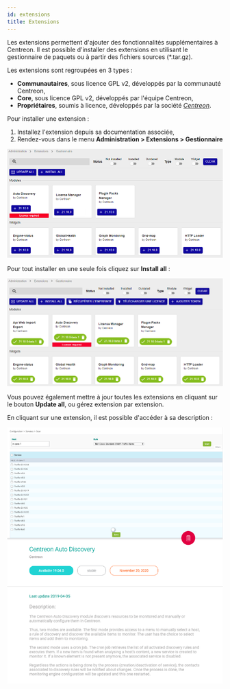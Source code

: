 ```yaml
---
id: extensions
title: Extensions
---
```


Les extensions permettent d'ajouter des fonctionnalités supplémentaires à
Centreon. Il est possible d'installer des extensions en utilisant le
gestionnaire de paquets ou à partir des fichiers sources (\*.tar.gz).

Les extensions sont regroupées en 3 types :

- **Communautaires**, sous licence GPL v2, développés par la communauté
Centreon,
- **Core**, sous licence GPL v2, développés par l'équipe Centreon,
- **Propriétaires**, soumis à licence, développés par la société
*[Centreon](http://www.centreon.com)*.

Pour installer une extension :

1. Installez l'extension depuis sa documentation associée,
2. Rendez-vous dans le menu **Administration > Extensions > Gestionnaire**

![image](../assets/administration/install-imp-1.png)

Pour tout installer en une seule fois cliquez sur **Install all** :

![image](../assets/administration/install-imp-2.png)

Vous pouvez également mettre à jour toutes les extensions en cliquant sur le
bouton **Update all**, ou gérez extension par extension.

En cliquant sur une extension, il est possible d'accéder à sa description :

![image](../assets/administration/extension-popin.png)
